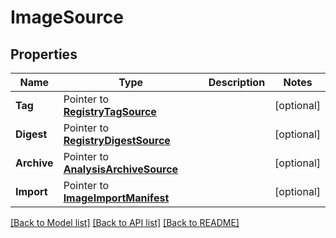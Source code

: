 # ImageSource

## Properties

Name | Type | Description | Notes
------------ | ------------- | ------------- | -------------
**Tag** | Pointer to [**RegistryTagSource**](RegistryTagSource.md) |  | [optional] 
**Digest** | Pointer to [**RegistryDigestSource**](RegistryDigestSource.md) |  | [optional] 
**Archive** | Pointer to [**AnalysisArchiveSource**](AnalysisArchiveSource.md) |  | [optional] 
**Import** | Pointer to [**ImageImportManifest**](ImageImportManifest.md) |  | [optional] 

[[Back to Model list]](../README.md#documentation-for-models) [[Back to API list]](../README.md#documentation-for-api-endpoints) [[Back to README]](../README.md)


